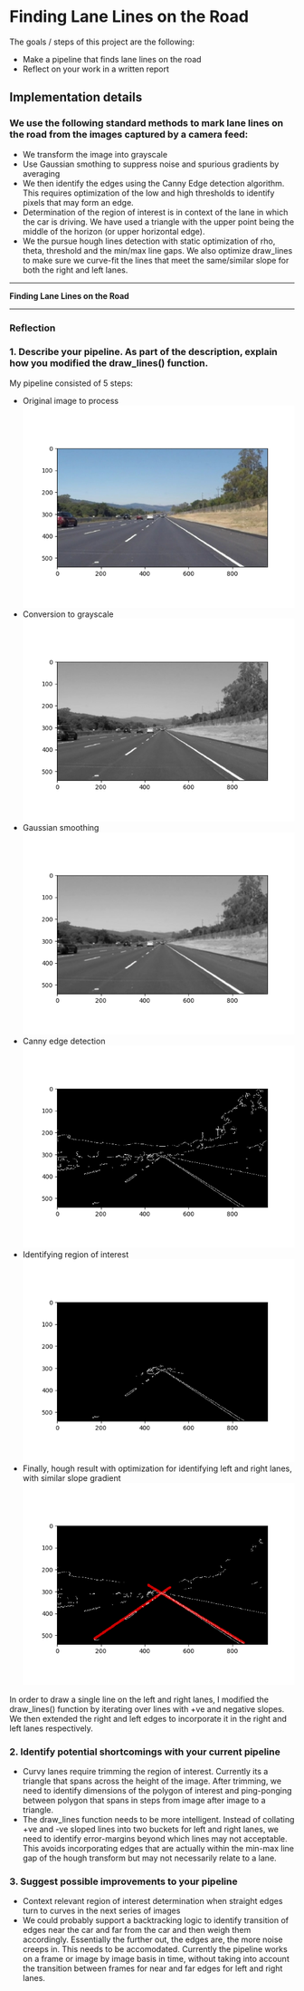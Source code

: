 # **Finding Lane Lines on the Road** 

The goals / steps of this project are the following:
* Make a pipeline that finds lane lines on the road
* Reflect on your work in a written report

## Implementation details

### We use the following standard methods to mark lane lines on the road from the images captured by a camera feed:
* We transform the image into grayscale
* Use Gaussian smothing to suppress noise and spurious gradients by averaging
* We then identify the edges using the Canny Edge detection algorithm. This requires optimization of the low and high thresholds to identify pixels that may form an edge.
* Determination of the region of interest is in context of the lane in which the car is driving. We have used a triangle with the upper point being the middle of the horizon (or upper horizontal edge).
* We the pursue hough lines detection with static optimization of rho, theta, threshold and the min/max line gaps. We also optimize draw_lines to make sure we  curve-fit the lines that meet the same/similar slope for both the right and left lanes.
---

**Finding Lane Lines on the Road**

[//]: # (Image References)

[image1]: ./test_images_result/actual_image_read_result.png "Original Image"

[image2]: ./test_images_result/gray_scale_conv_result.png "Grayscale Image"

[image3]: ./test_images_result/gaussian_blurred_result.png "Gaussian Averaging"

[image4]: ./test_images_result/canny_edge_result.png "Canny edge Result"

[image5]: ./test_images_result/masked_image_result.png "Masked Image, Region of Interest"

[image6]: ./test_images_result/hough_result_solidWhiteRight.png "Hough Result"

---

### Reflection

### 1. Describe your pipeline. As part of the description, explain how you modified the draw_lines() function.

My pipeline consisted of 5 steps:
* Original image to process ![alt text][image1]
* Conversion to grayscale ![alt text][image2]
* Gaussian smoothing ![alt text][image3]
* Canny edge detection ![alt text][image4]
* Identifying region of interest ![alt text][image5] 
* Finally, hough result with optimization for identifying left and right lanes, with similar slope gradient ![alt text][image6]

In order to draw a single line on the left and right lanes, I modified the draw_lines() function by iterating over lines with +ve and negative slopes. We then extended the right and left edges to incorporate it in the right and left lanes respectively.


### 2. Identify potential shortcomings with your current pipeline

* Curvy lanes require trimming the region of interest. Currently its a triangle that spans across the height of the image. After trimming, we need to identify dimensions of the polygon of interest and ping-ponging between polygon that spans in steps from image after image to a triangle.
* The draw_lines function needs to be more intelligent. Instead of collating +ve and -ve sloped lines into two buckets for left and right lanes, we need to identify error-margins beyond which lines may not acceptable. This avoids incorporating edges that are actually within the min-max line gap of the hough transform but may not necessarily relate to a lane.

### 3. Suggest possible improvements to your pipeline

* Context relevant region of interest determination when straight edges turn to curves in the next series of images
* We could probably support a backtracking logic to identify transition of edges near the car and far from the car and then weigh them accordingly. Essentially the further out, the edges are, the more noise creeps in. This needs to be accomodated. Currently the pipeline works on a frame or image by image basis in time, without taking into account the transition between frames for near and far edges for left and right lanes.
